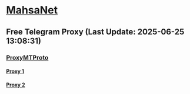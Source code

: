 
# [MahsaNet](https://t.me/mahsa_net)
## Free Telegram Proxy (Last Update: 2025-06-25 13:08:31)
### [ProxyMTProto](https://t.me/ProxyMTProto)
#### [Proxy 1](tg://proxy?server=91.99.94.217&port=551&secret=eeNEgYdJvXrFGRMCIMJdCQ)
#### [Proxy 2](tg://proxy?server=91.99.136.46&port=551&secret=eeNEgYdJvXrFGRMCIMJdCQ)

    